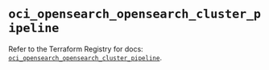 # `oci_opensearch_opensearch_cluster_pipeline`

Refer to the Terraform Registry for docs: [`oci_opensearch_opensearch_cluster_pipeline`](https://registry.terraform.io/providers/hashicorp/oci/7.19.0/docs/resources/opensearch_opensearch_cluster_pipeline).
